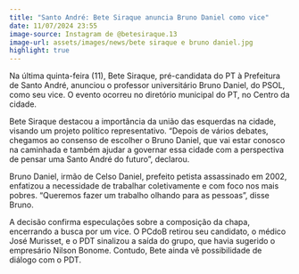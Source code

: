 ```yaml
---
title: "Santo André: Bete Siraque anuncia Bruno Daniel como vice"
date: 11/07/2024 23:55
image-source: Instagram de @betesiraque.13
image-url: assets/images/news/bete siraque e bruno daniel.jpg
highlight: true
---
```


Na última quinta-feira (11), Bete Siraque, pré-candidata do PT à Prefeitura de Santo André, anunciou o professor universitário Bruno Daniel, do PSOL, como seu vice. O evento ocorreu no diretório municipal do PT, no Centro da cidade.

Bete Siraque destacou a importância da união das esquerdas na cidade, visando um projeto político representativo. “Depois de vários debates, chegamos ao consenso de escolher o Bruno Daniel, que vai estar conosco na caminhada e também ajudar a governar essa cidade com a perspectiva de pensar uma Santo André do futuro”, declarou.

Bruno Daniel, irmão de Celso Daniel, prefeito petista assassinado em 2002, enfatizou a necessidade de trabalhar coletivamente e com foco nos mais pobres. “Queremos fazer um trabalho olhando para as pessoas”, disse Bruno.

A decisão confirma especulações sobre a composição da chapa, encerrando a busca por um vice. O PCdoB retirou seu candidato, o médico José Murisset, e o PDT sinalizou a saída do grupo, que havia sugerido o empresário Nilson Bonome. Contudo, Bete ainda vê possibilidade de diálogo com o PDT.